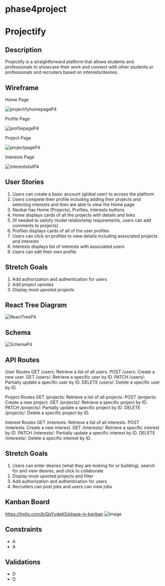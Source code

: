# phase4project

# Projectify

## Description

Projectify is a straightforward platform that allows students and professionals to showcase their work and connect with other students or professionals and recruiters based on interests/desires.

## Wireframe

Home Page

![projectifyhomepageP4](https://github.com/user-attachments/assets/0101747d-239c-4d9e-86d6-c14d9a36ccd7)


Profile Page

![profilepageP4](https://github.com/user-attachments/assets/b4a580ea-3cbb-43b2-a124-9aa5e12c3a42)


Project Page

![projectpageP4](https://github.com/user-attachments/assets/06b4371d-f003-49f8-ac31-0bac5552368f)


Interests Page

![interestslistP4](https://github.com/user-attachments/assets/01241f57-908e-4ef6-911d-61817812b06d)



## User Stories

1.    Users can create a basic account (global user) to access the platform
2.    Users complete their profile including adding their projects and selecting interests and then are able to view the Home page
3.    Navbar has Home (Projects), Profiles, Interests buttons
4.    Home displays cards of all the projects with details and links
1.    [If needed to satisfy model relationship requirements, users can add comments to projects]
5.    Profiles displays cards of all of the user profiles
1.    Users can click on profiles to view details including associated projects and interests
6.    Interests displays list of interests with associated users
7.    Users can edit their own profile

## Stretch Goals

1.    Add authorization and authentication for users
2.    Add project upvotes
3.    Display most upvoted projects

## React Tree Diagram
![ReactTreeP4](https://github.com/user-attachments/assets/c6be15c4-c7f4-49b8-85f7-896fce192b6d)

## Schema
![SchemaP4](https://github.com/user-attachments/assets/3ed575d3-8e1a-4ccc-9544-c3a5c8734879)


## API Routes
User Routes
    GET /users: Retrieve a list of all users.
    POST /users: Create a new user.
    GET /users/<id>: Retrieve a specific user by ID.
    PATCH /users/<id>: Partially update a specific user by ID.
    DELETE /users/<id>: Delete a specific user by ID.

Project Routes
    GET /projects: Retrieve a list of all projects.
    POST /projects: Create a new project.
    GET /projects/<id>: Retrieve a specific project by ID.
    PATCH /projects/<id>: Partially update a specific project by ID.
    DELETE /projects/<id>: Delete a specific project by ID.

Interest Routes
    GET /interests: Retrieve a list of all interests.
    POST /interests: Create a new interest.
    GET /interests/<id>: Retrieve a specific interest by ID.
    PATCH /interests/<id>: Partially update a specific interest by ID.
    DELETE /interests/<id>: Delete a specific interest by ID.

## Stretch Goals

1. Users can enter desires (what they are looking for or building), search for and view desires, and click to collaborate
2. Display most upvoted projects and filter
3. Add authorization and authentication for users
4. Recruiters can post jobs and users can view jobs

## Kanban Board
https://trello.com/b/QsYydeA5/phase-iv-kanban
![image](https://github.com/user-attachments/assets/173424f5-e409-4fee-97ca-4af9898bb80f)


## Constraints

- A
- A

## Validations

- D
- D


